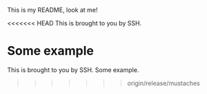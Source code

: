 This is my README, look at me! 

<<<<<<< HEAD
This is brought to you by SSH. 

Some example
=======
This is brought to you by SSH. Some example.
>>>>>>> origin/release/mustaches
